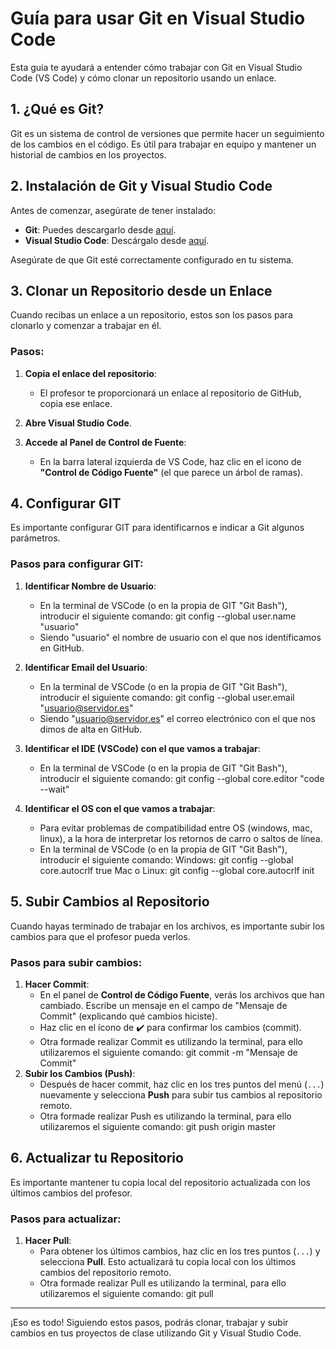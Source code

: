 
# Guía para usar Git en Visual Studio Code

Esta guía te ayudará a entender cómo trabajar con Git en Visual Studio Code (VS Code) y cómo clonar un repositorio usando un enlace.

## 1. ¿Qué es Git?

Git es un sistema de control de versiones que permite hacer un seguimiento de los cambios en el código. Es útil para trabajar en equipo y mantener un historial de cambios en los proyectos.

## 2. Instalación de Git y Visual Studio Code

Antes de comenzar, asegúrate de tener instalado:

- **Git**: Puedes descargarlo desde [aquí](https://git-scm.com/).
- **Visual Studio Code**: Descárgalo desde [aquí](https://code.visualstudio.com/).

Asegúrate de que Git esté correctamente configurado en tu sistema.

## 3. Clonar un Repositorio desde un Enlace

Cuando recibas un enlace a un repositorio, estos son los pasos para clonarlo y comenzar a trabajar en él.

### Pasos:

1. **Copia el enlace del repositorio**:
   - El profesor te proporcionará un enlace al repositorio de GitHub, copia ese enlace.

2. **Abre Visual Studio Code**.

3. **Accede al Panel de Control de Fuente**:
   - En la barra lateral izquierda de VS Code, haz clic en el icono de **"Control de Código Fuente"** (el que parece un árbol de ramas).

## 4. Configurar GIT

Es importante configurar GIT para identificarnos e indicar a Git algunos parámetros.

### Pasos para configurar GIT:

1. **Identificar Nombre de Usuario**:
   - En la terminal de VSCode (o en la propia de GIT "Git Bash"), introducir el siguiente comando:
           git config --global user.name "usuario"
   - Siendo "usuario" el nombre de usuario con el que nos identificamos en GitHub.

2. **Identificar Email del Usuario**:
   - En la terminal de VSCode (o en la propia de GIT "Git Bash"), introducir el siguiente comando:
           git config --global user.email "usuario@servidor.es"
   - Siendo "usuario@servidor.es" el correo electrónico con el que nos dimos de alta en GitHub.

3. **Identificar el IDE (VSCode) con el que vamos a trabajar**:
   - En la terminal de VSCode (o en la propia de GIT "Git Bash"), introducir el siguiente comando:
           git config --global core.editor "code --wait"
     
4. **Identificar el OS con el que vamos a trabajar**:
   - Para evitar problemas de compatibilidad entre OS (windows, mac, linux), a la hora de interpretar los retornos de carro o saltos de línea.
   - En la terminal de VSCode (o en la propia de GIT "Git Bash"), introducir el siguiente comando:
        Windows:
           git config --global core.autocrlf true
        Mac o Linux:
           git config --global core.autocrlf init

## 5. Subir Cambios al Repositorio

Cuando hayas terminado de trabajar en los archivos, es importante subir los cambios para que el profesor pueda verlos.

### Pasos para subir cambios:

1. **Hacer Commit**:
   - En el panel de **Control de Código Fuente**, verás los archivos que han cambiado. Escribe un mensaje en el campo de "Mensaje de Commit" (explicando qué cambios hiciste).
   - Haz clic en el ícono de ✔️ para confirmar los cambios (commit).
   - Otra formade realizar Commit es utilizando la terminal, para ello utilizaremos el siguiente comando:
        git commit -m "Mensaje de Commit" 
2. **Subir los Cambios (Push)**:
   - Después de hacer commit, haz clic en los tres puntos del menú (`...`) nuevamente y selecciona **Push** para subir tus cambios al repositorio remoto.
   - Otra formade realizar Push es utilizando la terminal, para ello utilizaremos el siguiente comando:
        git push origin master
     
## 6. Actualizar tu Repositorio

Es importante mantener tu copia local del repositorio actualizada con los últimos cambios del profesor.

### Pasos para actualizar:

1. **Hacer Pull**:
   - Para obtener los últimos cambios, haz clic en los tres puntos (`...`) y selecciona **Pull**. Esto actualizará tu copia local con los últimos cambios del repositorio remoto.
   - Otra formade realizar Pull es utilizando la terminal, para ello utilizaremos el siguiente comando:
        git pull
---

¡Eso es todo! Siguiendo estos pasos, podrás clonar, trabajar y subir cambios en tus proyectos de clase utilizando Git y Visual Studio Code.
